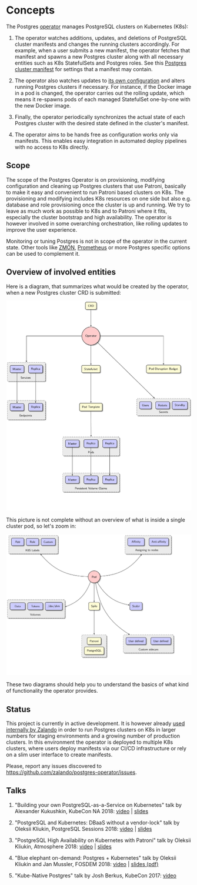 <h1>Concepts</h1>

The Postgres [operator](https://coreos.com/blog/introducing-operators.html)
manages PostgreSQL clusters on Kubernetes (K8s):

1. The operator watches additions, updates, and deletions of PostgreSQL cluster
   manifests and changes the running clusters accordingly.  For example, when a
   user submits a new manifest, the operator fetches that manifest and spawns a
   new Postgres cluster along with all necessary entities such as K8s
   StatefulSets and Postgres roles.  See this
   [Postgres cluster manifest](../manifests/complete-postgres-manifest.yaml)
   for settings that a manifest may contain.

2. The operator also watches updates to [its own configuration](../manifests/configmap.yaml)
   and alters running Postgres clusters if necessary.  For instance, if the
   Docker image in a pod is changed, the operator carries out the rolling
   update, which means it re-spawns pods of each managed StatefulSet one-by-one
   with the new Docker image.

3. Finally, the operator periodically synchronizes the actual state of each
   Postgres cluster with the desired state defined in the cluster's manifest.

4. The operator aims to be hands free as configuration works only via manifests.
   This enables easy integration in automated deploy pipelines with no access to
   K8s directly.

## Scope

The scope of the Postgres Operator is on provisioning, modifying configuration
and cleaning up Postgres clusters that use Patroni, basically to make it easy
and convenient to run Patroni based clusters on K8s. The provisioning
and modifying includes K8s resources on one side but also e.g. database
and role provisioning once the cluster is up and running. We try to leave as
much work as possible to K8s and to Patroni where it fits, especially
the cluster bootstrap and high availability. The operator is however involved
in some overarching orchestration, like rolling updates to improve the user
experience.

Monitoring or tuning Postgres is not in scope of the operator in the current
state. Other tools like [ZMON](https://opensource.zalando.com/zmon/),
[Prometheus](https://prometheus.io/) or more Postgres specific options can be
used to complement it.

## Overview of involved entities

Here is a diagram, that summarizes what would be created by the operator, when a
new Postgres cluster CRD is submitted:

![postgresql-operator](diagrams/operator.png "K8s resources, created by operator")

This picture is not complete without an overview of what is inside a single
cluster pod, so let's zoom in:

![pod](diagrams/pod.png "Database pod components")

These two diagrams should help you to understand the basics of what kind of
functionality the operator provides.

## Status

This project is currently in active development. It is however already
[used internally by Zalando](https://jobs.zalando.com/tech/blog/postgresql-in-a-time-of-kubernetes/)
in order to run Postgres clusters on K8s in larger numbers for staging
environments and a growing number of production clusters. In this environment
the operator is deployed to multiple K8s clusters, where users deploy
manifests via our CI/CD infrastructure or rely on a slim user interface to
create manifests.

Please, report any issues discovered to https://github.com/zalando/postgres-operator/issues.

## Talks

1. "Building your own PostgreSQL-as-a-Service on Kubernetes" talk by Alexander Kukushkin, KubeCon NA 2018: [video](https://www.youtube.com/watch?v=G8MnpkbhClc) | [slides](https://static.sched.com/hosted_files/kccna18/1d/Building%20your%20own%20PostgreSQL-as-a-Service%20on%20Kubernetes.pdf)

2. "PostgreSQL and Kubernetes: DBaaS without a vendor-lock" talk by Oleksii Kliukin, PostgreSQL Sessions 2018: [video](https://www.youtube.com/watch?v=q26U2rQcqMw) | [slides](https://speakerdeck.com/alexeyklyukin/postgresql-and-kubernetes-dbaas-without-a-vendor-lock)

3. "PostgreSQL High Availability on Kubernetes with Patroni" talk by Oleksii Kliukin, Atmosphere 2018: [video](https://www.youtube.com/watch?v=cFlwQOPPkeg) | [slides](https://speakerdeck.com/alexeyklyukin/postgresql-high-availability-on-kubernetes-with-patroni)

4. "Blue elephant on-demand: Postgres + Kubernetes" talk by Oleksii Kliukin and Jan Mussler, FOSDEM 2018: [video](https://fosdem.org/2018/schedule/event/blue_elephant_on_demand_postgres_kubernetes/) | [slides (pdf)](https://www.postgresql.eu/events/fosdem2018/sessions/session/1735/slides/59/FOSDEM%202018_%20Blue_Elephant_On_Demand.pdf)

5. "Kube-Native Postgres" talk by Josh Berkus, KubeCon 2017: [video](https://www.youtube.com/watch?v=Zn1vd7sQ_bc)
